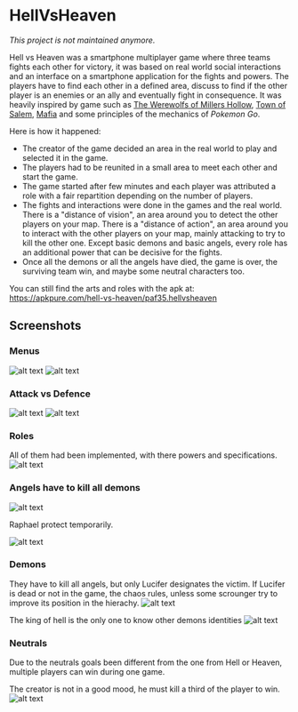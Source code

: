 # HellVsHeaven

*This project is not maintained anymore.*

Hell vs Heaven was a smartphone multiplayer game where three teams fights each other for victory, it was based on real world social interactions and an interface on a smartphone application for the fights and powers. The players have to find each other in a defined area, discuss to find if the other player is an enemies or an ally and eventually fight in consequence. It was heavily inspired by game such as [The Werewolfs of Millers Hollow](https://boardgamegeek.com/boardgame/25821/werewolves-millers-hollow), [Town of Salem](https://www.blankmediagames.com/), [Mafia](https://boardgamegeek.com/boardgame/284209/mafia) and some principles of the mechanics of *Pokemon Go*.

Here is how it happened:
- The creator of the game decided an area in the real world to play and selected it in the game. 
- The players had to be reunited in a small area to meet each other and start the game.
- The game started after few minutes and each player was attributed a role with a fair repartition depending on the number of players.
- The fights and interactions were done in the games and the real world.
    There is a "distance of vision", an area around you to detect the other players on your map.
    There is a "distance of action", an area around you to interact with the other players on your map, mainly attacking to try to kill the other one.
    Except basic demons and basic angels, every role has an additional power that can be decisive for the fights. 
- Once all the demons or all the angels have died, the game is over, the surviving team win, and maybe some neutral characters too.


You can still find the arts and roles with the apk at:
https://apkpure.com/hell-vs-heaven/paf35.hellvsheaven

## Screenshots

### Menus
![alt text](https://github.com/pauljfournier/HellVsHeaven/blob/main/Screenshots/Screenshot_Home.jpg?raw=true)
![alt text](https://github.com/pauljfournier/HellVsHeaven/blob/main/Screenshots/Screenshot_Main.jpg?raw=true)

### Attack vs Defence
![alt text](https://github.com/pauljfournier/HellVsHeaven/blob/main/Screenshots/Screenshot_Attack.jpg?raw=true)
![alt text](https://github.com/pauljfournier/HellVsHeaven/blob/main/Screenshots/Screenshot_Defence.jpg?raw=true)

### Roles

All of them had been implemented, with there powers and specifications.
![alt text](https://github.com/pauljfournier/HellVsHeaven/blob/main/Screenshots/Screenshot_Roles.jpg?raw=true)

### Angels have to kill all demons
![alt text](https://github.com/pauljfournier/HellVsHeaven/blob/main/Screenshots/Screenshot_Angel.jpg?raw=true)

Raphael protect temporarily.

![alt text](https://github.com/pauljfournier/HellVsHeaven/blob/main/Screenshots/Screenshot_Raphael.jpg?raw=true)

### Demons 
They have to kill all angels, but only Lucifer designates the victim. If Lucifer is dead or not in the game, the chaos rules, unless some scrounger try to improve its position in the hierachy.
![alt text](https://github.com/pauljfournier/HellVsHeaven/blob/main/Screenshots/Screenshot_Demon.jpg?raw=true)

The king of hell is the only one to know other demons identities
![alt text](https://github.com/pauljfournier/HellVsHeaven/blob/main/Screenshots/Screenshot_Lucifer.jpg?raw=true)

### Neutrals
Due to the neutrals goals been different from the one from Hell or Heaven, multiple players can win during one game.

The creator is not in a good mood, he must kill a third of the player to win.
![alt text](https://github.com/pauljfournier/HellVsHeaven/blob/main/Screenshots/Screenshot_God.jpg?raw=true)
